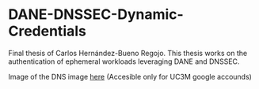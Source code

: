 # DANE-DNSSEC-Dynamic-Credentials

Final thesis of Carlos Hernández-Bueno Regojo. This thesis works on the authentication of ephemeral workloads leveraging DANE and DNSSEC.

Image of the DNS image [here](https://drive.google.com/file/d/1PCA03aVLZ6giazzhhM5lSbPvQRr79f0b/view?usp=sharing) (Accesible only for UC3M google accounds)
